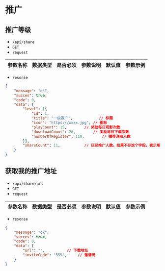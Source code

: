 # 推广
## 推广等级
- `/api/share`
- `GET`
- `request`

| 参数名称 | 数据类型 | 是否必须 |参数说明|默认值|参数示例|
| :-----| :---- | :---- | :---- | :---- | :---- |

- `resonse`
```json
{
    "message": "ok",
    "succes": true,
    "code": 0,
    "data": {
        "level": [{
            "id": 1,
            "title": "一级推广",            // 标题
            "icon": "https://xxxx.jpg", // 图标
            "playCount": 15,        // 奖励每日观影次数
            "downloadCount": 26,        // 奖励每日下载次数
            "numberOfRegister": 110,        // 推荐注册人数
        }],
        "shareCount": 11,           // 已经推广人数。如果不存这个字段，表示用户未登录
    }
}
```

## 获取我的推广地址
- `/api/share/url`
- `GET`
- `request`

| 参数名称 | 数据类型 | 是否必须 |参数说明|默认值|参数示例|
| :-----| :---- | :---- | :---- | :---- | :---- |

- `resonse`
```json
{
    "message": "ok",
    "succes": true,
    "code": 0,
    "data": {
        "url": "",          // 下载地址
        "inviteCode": "555",     // 邀请码
    }
}
```